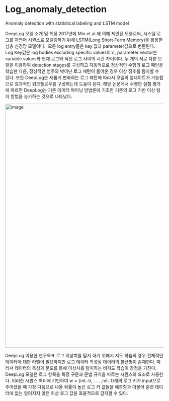 # Log_anomaly_detection
Anomaly detection with statistical labeling and LSTM model

DeepLog 모델 소개 및 특징
2017년에 Min et al.에 의해 제안된 모델로써, 시스템 로그를 자연어 시퀀스로 모델링하기 위해 LSTM(Long Short-Term Memory)을 활용한 심층 신경망 모델이다. 
모든 log entry들은 key 값과 parameter값으로 변환된다. Log Key값은 log bodies excluding specific values이고, parameter vector는 variable values와 현재 로그와 직전 로그 사이의 시간 차이이다. 두 개의 서로 다른 모델을 이용하여 detection stages를 구성하고 자동적으로 정상적인 수행의 로그 패턴을 학습한 다음, 정상적인 범주와 벗어난 로그 패턴이 들어온 경우 이상 징후를 탐지할 수 있다. 또한 DeepLog은 새롭게 변화하는 로그 패턴에 따라서 모델의 업데이트가 가능함으로 효과적인 워크플로우를 구성하는데 도움이 된다. 해당 논문에서 수행한 실험 평가에 따르면 DeepLog는 기존 데이터 마이닝 방법론에 기초한 기존의 로그 기반 이상 탐지 방법을 능가하는 것으로 나타났다.

<img width="777" alt="image" src="https://user-images.githubusercontent.com/67995592/193299390-3b3c5461-8587-40fb-bc76-48194da7422a.png">

DeepLog 이용한 연구목표
로그 이상치를 탐지 하기 위해서 지도 학습의 경우 전체적인 데이터에 대한 라벨이 필요하지만 로그 데이터 특성상 데이터의 불균형이 존재한다. 따라서 데이터의 특성과 분포를 통해 이상치를 탐지하는 비지도 학습이 장점을 가진다. DeepLog 모델은 로그 항목을 특정 구문과 문법 규칙을 따르는 시퀀스의 요소로 사용한다. 이러한 시퀀스 벡터에 기반하여 w = {mt−h, . . . ,mt−1}개의 로그 키가 input으로 주어졌을 때 가장 다음으로 나올 확률이 높은 로그 키 값들을 예측함과 더불어 훈련 데이터에 없는 알려지지 않은 이상 로그 값을 효율적으로 감지할 수 있다.


